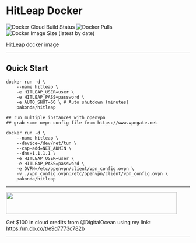 # HitLeap Docker

![Docker Cloud Build Status](https://img.shields.io/docker/cloud/build/pakonda/hitleap)
![Docker Pulls](https://img.shields.io/docker/pulls/pakonda/hitleap)
![Docker Image Size (latest by date)](https://img.shields.io/docker/image-size/pakonda/hitleap)

[HitLeap](https://hitleap.com/by/pkd) docker image

-------------------------

## Quick Start

```shell
docker run -d \
    --name hitleap \
    -e HITLEAP_USER=user \
    -e HITLEAP_PASS=password \
    -e AUTO_SHUT=60 \ # Auto shutdown (minutes)
    pakonda/hitleap

## run multiple instances with openvpn
## grab some ovpn config file from https://www.vpngate.net

docker run -d \
    --name hitleap \
    --device=/dev/net/tun \
    --cap-add=NET_ADMIN \
    --dns=1.1.1.1 \
    -e HITLEAP_USER=user \
    -e HITLEAP_PASS=password \
    -e OVPN=/etc/openvpn/client/vpn_config.ovpn \
    -v ./vpn_config.ovpn:/etc/openvpn/client/vpn_config.ovpn \
    pakonda/hitleap
```

-------------------------
<a target="_blank" href="https://hitleap.com/by/pkd"><img src="https://hitleap.com/banner.png" width="468" height="60"></a>

Get $100 in cloud credits from @DigitalOcean using my link: https://m.do.co/t/e9d7773c782b

-------------------------
